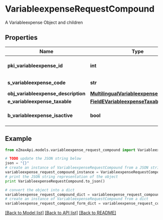 # VariableexpenseRequestCompound

A Variableexpense Object and children

## Properties
Name | Type | Description | Notes
------------ | ------------- | ------------- | -------------
**pki_variableexpense_id** | **int** | The unique ID of the Variableexpense | [optional] 
**s_variableexpense_code** | **str** | The code of the Variableexpense | 
**obj_variableexpense_description** | [**MultilingualVariableexpenseDescription**](MultilingualVariableexpenseDescription.md) |  | 
**e_variableexpense_taxable** | [**FieldEVariableexpenseTaxable**](FieldEVariableexpenseTaxable.md) |  | 
**b_variableexpense_isactive** | **bool** | Whether the variableexpense is active or not | 

## Example

```python
from eZmaxApi.models.variableexpense_request_compound import VariableexpenseRequestCompound

# TODO update the JSON string below
json = "{}"
# create an instance of VariableexpenseRequestCompound from a JSON string
variableexpense_request_compound_instance = VariableexpenseRequestCompound.from_json(json)
# print the JSON string representation of the object
print VariableexpenseRequestCompound.to_json()

# convert the object into a dict
variableexpense_request_compound_dict = variableexpense_request_compound_instance.to_dict()
# create an instance of VariableexpenseRequestCompound from a dict
variableexpense_request_compound_form_dict = variableexpense_request_compound.from_dict(variableexpense_request_compound_dict)
```
[[Back to Model list]](../README.md#documentation-for-models) [[Back to API list]](../README.md#documentation-for-api-endpoints) [[Back to README]](../README.md)


